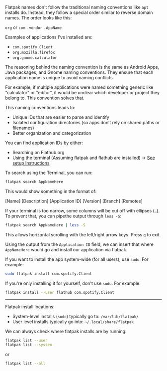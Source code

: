 Flatpak names don't follow the traditional naming conventions like `apt` installs do. Instead, they follow a special order similar to reverse domain names. The order looks like this:

`org` or `com` . `vendor` . `AppName` 

Examples of applications I've installed are:

- `com.spotify.Client`
- `org.mozilla.firefox`
- `org.gnome.calculator` 

The reasoning behind the naming convention is the same as Android Apps, Java packages, and Gnome naming conventions. They ensure that each application name is unique to avoid naming conflicts.

For example, if multiple applications were named something generic like "calculator" or "editor", it would be unclear which developer or project they belong to. This convention solves that.

This naming conventions leads to:
- Unique IDs that are easier to parse and identify
- Isolated configuration directories (so apps don’t rely on shared paths or filenames)
- Better organization and categorization

You can find application IDs by either: 
- Searching on Flathub.org
- Using the terminal (Assuming flatpak and flathub are installed) → [See setup Instructions](/notes/expanded/Flatpak_Install_Expanded.md)

To search using the Terminal, you can run:

```bash
flatpak search AppNameHere
```

This would show something in the format of:

[Name]  [Description]  [Application ID]  [Version]  [Branch]  [Remotes]

If your terminal is too narrow, some columns will be cut off with ellipses (`…`). To prevent that, you can pipethe output through `less -S`:

```bash
flatpak search AppNameHere | less -S
```

This allows horizontal scrolling with the left/right arrow keys. Press `q` to exit.

Using the output from the `Application ID` field, we can insert that where `AppNameHere` would go and install our application via flatpak.

If you want to install the app system-wide (for all users), use `sudo`. For example:

```bash
sudo flatpak install com.spotify.Client
```

If you're only installing it for yourself, don't use `sudo`. For example:

```bash
flatpak install --user flathub com.spotify.Client
```
---

Flatpak install locations:
- System-level installs (`sudo`) typically go to: `/var/lib/flatpak/`
- User level installs typically go into: `~/.local/share/flatpak`

We can always check where flatpak installs are by running:

```bash
flatpak list --user
flatpak list --system
```

or 

```bash
flatpak list --all
```

